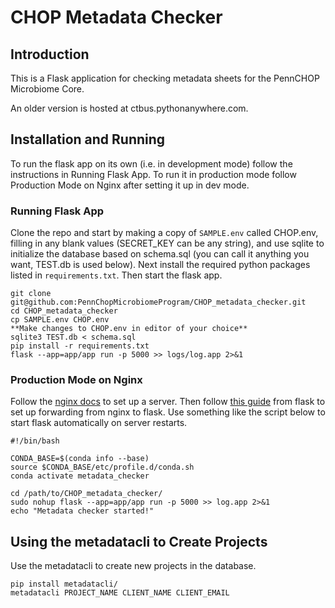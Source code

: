 # CHOP Metadata Checker

## Introduction

This is a Flask application for checking metadata sheets for the PennCHOP Microbiome Core.

An older version is hosted at ctbus.pythonanywhere.com.

## Installation and Running

To run the flask app on its own (i.e. in development mode) follow the instructions in Running Flask App. To run it in production mode follow Production Mode on Nginx after setting it up in dev mode.

### Running Flask App

Clone the repo and start by making a copy of `SAMPLE.env` called CHOP.env, filling in any blank values (SECRET_KEY can be any string), and use sqlite to initialize the database based on schema.sql (you can call it anything you want, TEST.db is used below). Next install the required python packages listed in `requirements.txt`. Then start the flask app.

```
git clone git@github.com:PennChopMicrobiomeProgram/CHOP_metadata_checker.git
cd CHOP_metadata_checker
cp SAMPLE.env CHOP.env
**Make changes to CHOP.env in editor of your choice**
sqlite3 TEST.db < schema.sql
pip install -r requirements.txt
flask --app=app/app run -p 5000 >> logs/log.app 2>&1
```
### Production Mode on Nginx

Follow the [nginx docs](https://docs.nginx.com/) to set up a server. Then follow [this guide](https://flask.palletsprojects.com/en/2.2.x/deploying/nginx/) from flask to set up forwarding from nginx to flask. Use something like the script below to start flask automatically on server restarts.

```
#!/bin/bash

CONDA_BASE=$(conda info --base)
source $CONDA_BASE/etc/profile.d/conda.sh
conda activate metadata_checker

cd /path/to/CHOP_metadata_checker/
sudo nohup flask --app=app/app run -p 5000 >> log.app 2>&1
echo "Metadata checker started!"
```

## Using the metadatacli to Create Projects

Use the metadatacli to create new projects in the database.

```
pip install metadatacli/
metadatacli PROJECT_NAME CLIENT_NAME CLIENT_EMAIL
```